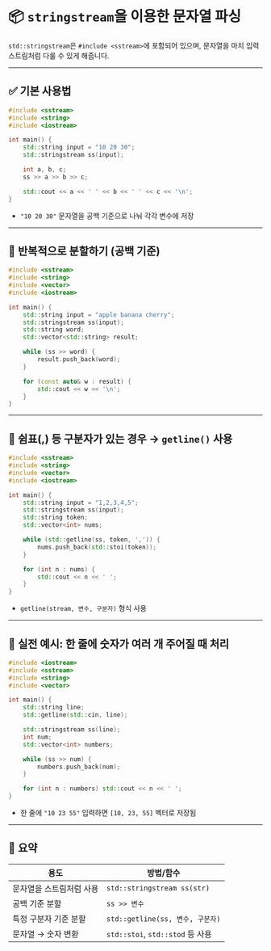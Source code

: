 # 📦 `stringstream`을 이용한 문자열 파싱

`std::stringstream`은 `#include <sstream>`에 포함되어 있으며, 문자열을 마치 입력 스트림처럼 다룰 수 있게 해줍니다.

---

## ✅ 기본 사용법

```cpp
#include <sstream>
#include <string>
#include <iostream>

int main() {
    std::string input = "10 20 30";
    std::stringstream ss(input);

    int a, b, c;
    ss >> a >> b >> c;

    std::cout << a << ' ' << b << ' ' << c << '\n';
}
```

* `"10 20 30"` 문자열을 공백 기준으로 나눠 각각 변수에 저장

---

## 🧩 반복적으로 분할하기 (공백 기준)

```cpp
#include <sstream>
#include <string>
#include <vector>
#include <iostream>

int main() {
    std::string input = "apple banana cherry";
    std::stringstream ss(input);
    std::string word;
    std::vector<std::string> result;

    while (ss >> word) {
        result.push_back(word);
    }

    for (const auto& w : result) {
        std::cout << w << '\n';
    }
}
```

---

## 📌 쉼표(,) 등 구분자가 있는 경우 → `getline()` 사용

```cpp
#include <sstream>
#include <string>
#include <vector>
#include <iostream>

int main() {
    std::string input = "1,2,3,4,5";
    std::stringstream ss(input);
    std::string token;
    std::vector<int> nums;

    while (std::getline(ss, token, ',')) {
        nums.push_back(std::stoi(token));
    }

    for (int n : nums) {
        std::cout << n << ' ';
    }
}
```

* `getline(stream, 변수, 구분자)` 형식 사용

---

## 🔁 실전 예시: 한 줄에 숫자가 여러 개 주어질 때 처리

```cpp
#include <iostream>
#include <sstream>
#include <string>
#include <vector>

int main() {
    std::string line;
    std::getline(std::cin, line);

    std::stringstream ss(line);
    int num;
    std::vector<int> numbers;

    while (ss >> num) {
        numbers.push_back(num);
    }

    for (int n : numbers) std::cout << n << ' ';
}
```

* 한 줄에 `"10 23 55"` 입력하면 `[10, 23, 55]` 벡터로 저장됨

---

## 📎 요약

| 용도            | 방법/함수                         |
| ------------- | ----------------------------- |
| 문자열을 스트림처럼 사용 | `std::stringstream ss(str)`   |
| 공백 기준 분할      | `ss >> 변수`                    |
| 특정 구분자 기준 분할  | `std::getline(ss, 변수, 구분자)`   |
| 문자열 → 숫자 변환   | `std::stoi`, `std::stod` 등 사용 |
